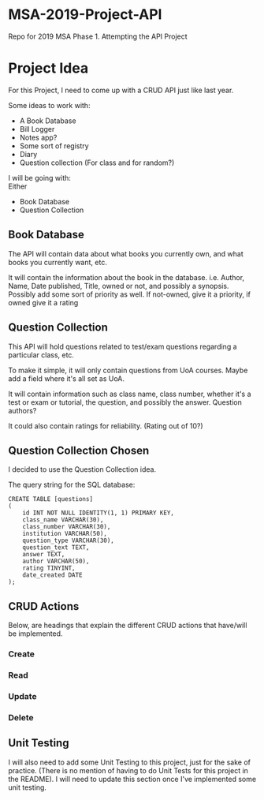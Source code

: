 # MSA-2019-Project-API
Repo for 2019 MSA Phase 1. Attempting the API Project

# Project Idea
For this Project, I need to come up with a CRUD API just like last year.

Some ideas to work with:
- A Book Database
- Bill Logger
- Notes app?
- Some sort of registry
- Diary 
- Question collection (For class and for random?)


I will be going with:  
Either  
- Book Database
- Question Collection

## Book Database

The API will contain data about what books you currently own, and what books you currently want, etc.

It will contain the information about the book in the database. 
i.e. Author, Name, Date published, Title, owned or not, and possibly a synopsis. Possibly add some sort of priority as well. If not-owned, give it a priority, if owned give it a rating

## Question Collection

This API will hold questions related to test/exam questions regarding a particular class, etc. 

To make it simple, it will only contain questions from UoA courses. Maybe add a field where it's all set as UoA.

It will contain information such as class name, class number, whether it's a test or exam or tutorial, the question, and possibly the answer. Question authors?

It could also contain ratings for reliability. (Rating out of 10?)

## Question Collection Chosen
I decided to use the Question Collection idea.

<!-- id int [primary key]
Class Name: VARCHAR
Class Number: VARCHAR/TINYINT
Institution: VARCHAR
Question Type: VARCHAR
Question: TEXT
Answer: TEXT
Author: VARCHAR
Date Created: DATE/TIMESTAMP
Rating: TINYINT -->

The query string for the SQL database:

```
CREATE TABLE [questions]
(
	id INT NOT NULL IDENTITY(1, 1) PRIMARY KEY,
	class_name VARCHAR(30),
	class_number VARCHAR(30),
	institution VARCHAR(50),
	question_type VARCHAR(30),
	question_text TEXT,
	answer TEXT,
	author VARCHAR(50),
	rating TINYINT,
	date_created DATE
);
```

## CRUD Actions

Below, are headings that explain the different CRUD actions that have/will be implemented.

### Create



### Read



### Update



### Delete



## Unit Testing

I will also need to add some Unit Testing to this project, just for the sake of practice. (There is no mention of having to do Unit Tests for this project in the README).
I will need to update this section once I've implemented some unit testing.